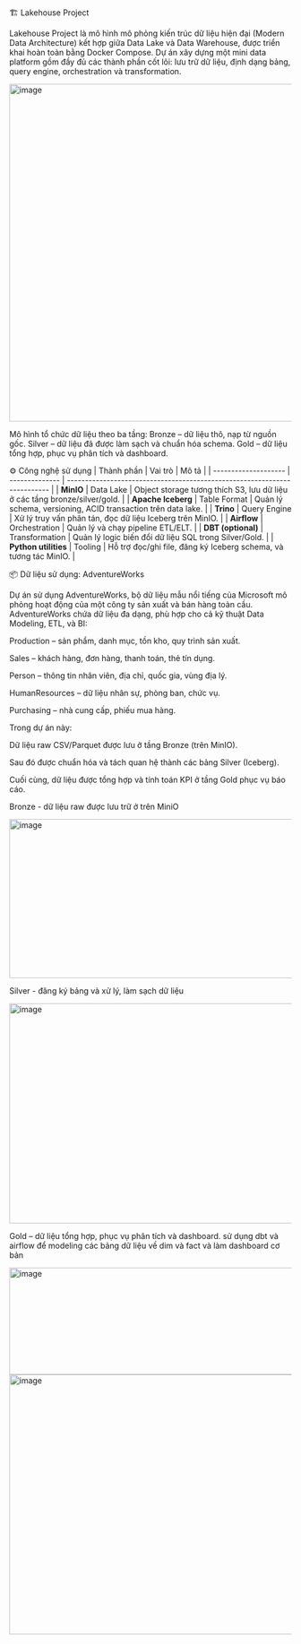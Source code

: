 🏗️ Lakehouse Project

Lakehouse Project là mô hình mô phỏng kiến trúc dữ liệu hiện đại (Modern Data Architecture) kết hợp giữa Data Lake và Data Warehouse, được triển khai hoàn toàn bằng Docker Compose.
Dự án xây dựng một mini data platform gồm đầy đủ các thành phần cốt lõi: lưu trữ dữ liệu, định dạng bảng, query engine, orchestration và transformation.


<img width="1022" height="603" alt="image" src="https://github.com/user-attachments/assets/ab61e5a0-1813-42ac-9c7a-7a6783bae167" />

Mô hình tổ chức dữ liệu theo ba tầng:
Bronze – dữ liệu thô, nạp từ nguồn gốc.
Silver – dữ liệu đã được làm sạch và chuẩn hóa schema.
Gold – dữ liệu tổng hợp, phục vụ phân tích và dashboard.


⚙️ Công nghệ sử dụng
| Thành phần           | Vai trò        | Mô tả                                                                     |
| -------------------- | -------------- | ------------------------------------------------------------------------- |
| **MinIO**            | Data Lake      | Object storage tương thích S3, lưu dữ liệu ở các tầng bronze/silver/gold. |
| **Apache Iceberg**   | Table Format   | Quản lý schema, versioning, ACID transaction trên data lake.              |
| **Trino**            | Query Engine   | Xử lý truy vấn phân tán, đọc dữ liệu Iceberg trên MinIO.                  |
| **Airflow**          | Orchestration  | Quản lý và chạy pipeline ETL/ELT.                                         |
| **DBT (optional)**   | Transformation | Quản lý logic biến đổi dữ liệu SQL trong Silver/Gold.                     |
| **Python utilities** | Tooling        | Hỗ trợ đọc/ghi file, đăng ký Iceberg schema, và tương tác MinIO.          |


📦 Dữ liệu sử dụng: AdventureWorks

Dự án sử dụng AdventureWorks, bộ dữ liệu mẫu nổi tiếng của Microsoft mô phỏng hoạt động của một công ty sản xuất và bán hàng toàn cầu.
AdventureWorks chứa dữ liệu đa dạng, phù hợp cho cả kỹ thuật Data Modeling, ETL, và BI:

Production – sản phẩm, danh mục, tồn kho, quy trình sản xuất.

Sales – khách hàng, đơn hàng, thanh toán, thẻ tín dụng.

Person – thông tin nhân viên, địa chỉ, quốc gia, vùng địa lý.

HumanResources – dữ liệu nhân sự, phòng ban, chức vụ.

Purchasing – nhà cung cấp, phiếu mua hàng.

Trong dự án này:

Dữ liệu raw CSV/Parquet được lưu ở tầng Bronze (trên MinIO).

Sau đó được chuẩn hóa và tách quan hệ thành các bảng Silver (Iceberg).

Cuối cùng, dữ liệu được tổng hợp và tính toán KPI ở tầng Gold phục vụ báo cáo.



Bronze - dữ liệu raw được lưu trữ ở trên MiniO 

<img width="601" height="284" alt="image" src="https://github.com/user-attachments/assets/58dc091d-6309-454e-9527-8a3ff0021076" />

Silver - đăng ký bảng và xử lý, làm sạch dữ liệu 

<img width="574" height="393" alt="image" src="https://github.com/user-attachments/assets/66db2bc7-4feb-4f70-ba90-df8152f5c01c" />

Gold – dữ liệu tổng hợp, phục vụ phân tích và dashboard.
sử dụng dbt và airflow để modeling các bảng dữ liệu về dim và fact và làm dashboard cơ bản 

<img width="582" height="191" alt="image" src="https://github.com/user-attachments/assets/5f25ef4c-839a-4701-bd69-0c95ea5dc90b" />

<img width="584" height="464" alt="image" src="https://github.com/user-attachments/assets/f28a85b1-7451-4cf5-bac9-b6dc25c003dc" />






